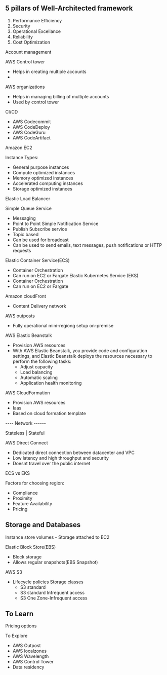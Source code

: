 5 pillars of Well-Architected framework
---
1) Performance Efficiency
2) Security
3) Operational Excellance
4) Reliability
5) Cost Optimization

Account management

AWS Control tower
- Helps in creating multiple accounts
-

AWS organizations
- Helps in managing billing of multiple accounts
- Used by control tower


CI/CD
- AWS Codecommit
- AWS CodeDeploy
- AWS CodeGuru
- AWS CodeArtifact


Amazon EC2

Instance Types:
- General purpose instances
- Compute optimized instances
- Memory optimized instances
- Accelerated computing instances
- Storage optimized instances


Elastic Load Balancer


Simple Queue Service
- Messaging
- Point to Point
  Simple Notification Service
- Publish Subscribe service
- Topic based
- Can be used for broadcast
- Can be used to send emails, text messages, push notifications or HTTP requests

Elastic Container Service(ECS)
- Container Orchestration
- Can run on EC2 or Fargate
  Elastic Kubernetes Service (EKS)
- Container Orchestration
- Can run on EC2 or Fargate

Amazon cloudFront
- Content Delivery network

AWS outposts
- Fully operational mini-regiong setup on-premise


AWS Elastic Beanstalk
- Provision AWS resources
- With AWS Elastic Beanstalk, you provide code and configuration settings, and Elastic Beanstalk deploys the resources necessary to perform the following tasks:
    - Adjust capacity
    - Load balancing
    - Automatic scaling
    - Application health monitoring

AWS CloudFormation
- Provision AWS resources
- Iaas
- Based on cloud formation template

---- Network ------

Stateless | Stateful

AWS Direct Connect
- Dedicated direct connection between datacenter and VPC
- Low latency and high throughput and security
- Doesnt travel over the public internet

ECS vs EKS

Factors for choosing region:
- Compliance
- Proximity
- Feature Availability
- Pricing

Storage and Databases
-------
Instance store volumes - Storage attached to EC2

Elastic Block Store(EBS)
- Block storage
- Allows regular snapshots(EBS Snapshot)

AWS S3
- Lifecycle policies
  Storage classes
    - S3 standard
    - S3 standard Infrequent access
    - S3 One Zone-Infrequent access

To Learn
---

Pricing options


To Explore
- AWS Outpost
- AWS localzones
- AWS Wavelength
- AWS Control Tower
- Data residency